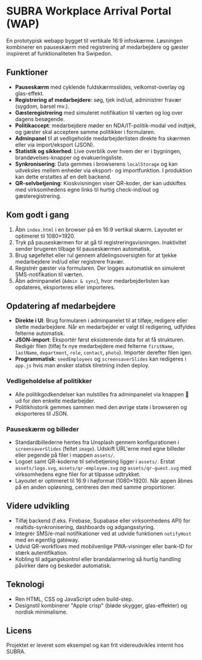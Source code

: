 # SUBRA Workplace Arrival Portal (WAP)

En prototypisk webapp bygget til vertikale 16:9 infoskærme. Løsningen kombinerer en pauseskærm med
registrering af medarbejdere og gæster inspireret af funktionaliteten fra Swipedon.

## Funktioner

- **Pauseskærm** med cyklende fuldskærmsslides, velkomst-overlay og glas-effekt.
- **Registrering af medarbejdere**: søg, tjek ind/ud, administrer fravær (sygdom, barsel mv.).
- **Gæsteregistrering** med simuleret notifikation til værten og log over dagens besøgende.
- **Politikaccept**: medarbejdere møder en NDA/IT-politik-modal ved indtjek, og gæster skal acceptere samme
  politikker i formularen.
- **Adminpanel** til at vedligeholde medarbejderlisten direkte fra skærmen eller via import/eksport (JSON).
- **Statistik og sikkerhed**: Live overblik over hvem der er i bygningen, brandøvelses-knapper og
  evakueringsliste.
- **Synkronisering**: Data gemmes i browserens `localStorage` og kan udveksles mellem enheder via eksport- og
  importfunktion. I produktion kan dette erstattes af en delt backend.
- **QR-selvbetjening**: Kioskvisningen viser QR-koder, der kan udskiftes med virksomhedens egne links til hurtig
  check-ind/out og gæsteregistrering.

## Kom godt i gang

1. Åbn `index.html` i en browser på en 16:9 vertikal skærm. Layoutet er optimeret til 1080×1920.
2. Tryk på pauseskærmen for at gå til registreringsvisningen. Inaktivitet sender brugeren tilbage til
   pauseskærmen automatisk.
3. Brug søgefeltet eller rul gennem afdelingsoversigten for at tjekke medarbejdere ind/ud eller registrere
   fravær.
4. Registrér gæster via formularen. Der logges automatisk en simuleret SMS-notifikation til værten.
5. Åbn adminpanelet (`Admin & sync`), hvor medarbejderlisten kan opdateres, eksporteres eller importeres.

## Opdatering af medarbejdere

- **Direkte i UI**: Brug formularen i adminpanelet til at tilføje, redigere eller slette medarbejdere. Når en
  medarbejder er valgt til redigering, udfyldes felterne automatisk.
- **JSON-import**: Eksportér først eksisterende data for at få strukturen. Redigér filen (tilføj fx nye medarbejdere
  med felterne `firstName`, `lastName`, `department`, `role`, `contact`, `photo`). Importér derefter filen igen.
- **Programmatisk**: `seedEmployees` og `screensaverSlides` kan redigeres i `app.js` hvis man ønsker statisk
  tilretning inden deploy.

### Vedligeholdelse af politikker

- Alle politikgodkendelser kan nulstilles fra adminpanelet via knappen 📄 ud for den enkelte medarbejder.
- Politikhistorik gemmes sammen med den øvrige state i browseren og eksporteres til JSON.

### Pauseskærm og billeder

- Standardbillederne hentes fra Unsplash gennem konfigurationen i `screensaverSlides` (feltet `image`). Udskift
  URL'erne med egne billeder eller pegende på filer i mappen `assets/`.
- Logoet samt QR-koderne til selvbetjening ligger i `assets/`. Erstat `assets/logo.svg`, `assets/qr-employee.svg`
  og `assets/qr-guest.svg` med virksomhedens egne filer for at tilpasse udtrykket.
- Layoutet er optimeret til 16:9 i højformat (1080×1920). Når appen åbnes på en anden opløsning, centreres den
  med samme proportioner.

## Videre udvikling

- Tilføj backend (f.eks. Firebase, Supabase eller virksomhedens API) for realtids-synkronisering, dashboards og
  adgangsstyring.
- Integrér SMS/e-mail notifikationer ved at udvide funktionen `notifyHost` med en egentlig gateway.
- Udvid QR-workflows med mobilvenlige PWA-visninger eller bank-ID for stærk autentifikation.
- Kobling til adgangskontrol eller brandalarmering så hurtig handling påvirker døre og beskeder automatisk.

## Teknologi

- Ren HTML, CSS og JavaScript uden build-step.
- Designstil kombinerer "Apple crisp" (bløde skygger, glas-effekter) og nordisk minimalisme.

## Licens

Projektet er leveret som eksempel og kan frit videreudvikles internt hos SUBRA.
